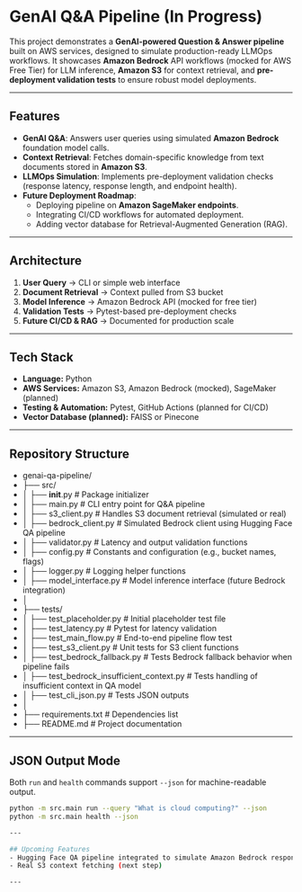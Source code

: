 # GenAI Q&A Pipeline (In Progress)

This project demonstrates a **GenAI-powered Question & Answer pipeline** built on AWS services, designed to simulate production-ready LLMOps workflows. It showcases **Amazon Bedrock** API workflows (mocked for AWS Free Tier) for LLM inference, **Amazon S3** for context retrieval, and **pre-deployment validation tests** to ensure robust model deployments.

---

## Features
- **GenAI Q&A**: Answers user queries using simulated **Amazon Bedrock** foundation model calls.
- **Context Retrieval**: Fetches domain-specific knowledge from text documents stored in **Amazon S3**.
- **LLMOps Simulation**: Implements pre-deployment validation checks (response latency, response length, and endpoint health).
- **Future Deployment Roadmap**:
  - Deploying pipeline on **Amazon SageMaker endpoints**.
  - Integrating CI/CD workflows for automated deployment.
  - Adding vector database for Retrieval-Augmented Generation (RAG).

---

## Architecture
1. **User Query** → CLI or simple web interface
2. **Document Retrieval** → Context pulled from S3 bucket
3. **Model Inference** → Amazon Bedrock API (mocked for free tier)
4. **Validation Tests** → Pytest-based pre-deployment checks
5. **Future CI/CD & RAG** → Documented for production scale

---

## Tech Stack
- **Language:** Python
- **AWS Services:** Amazon S3, Amazon Bedrock (mocked), SageMaker (planned)
- **Testing & Automation:** Pytest, GitHub Actions (planned for CI/CD)
- **Vector Database (planned):** FAISS or Pinecone

---

## Repository Structure
- genai-qa-pipeline/
- ├── src/  
- │   ├── __init__.py              # Package initializer  
- │   ├── main.py                  # CLI entry point for Q&A pipeline  
- │   ├── s3_client.py             # Handles S3 document retrieval (simulated or real)  
- │   ├── bedrock_client.py        # Simulated Bedrock client using Hugging Face QA pipeline  
- │   ├── validator.py             # Latency and output validation functions  
- │   ├── config.py                # Constants and configuration (e.g., bucket names, flags)  
- │   ├── logger.py                # Logging helper functions  
- │   ├── model_interface.py       # Model inference interface (future Bedrock integration)  
- │
- ├── tests/  
- │   ├── test_placeholder.py              # Initial placeholder test file  
- │   ├── test_latency.py                  # Pytest for latency validation  
- │   ├── test_main_flow.py                # End-to-end pipeline flow test  
- │   ├── test_s3_client.py                # Unit tests for S3 client functions  
- │   ├── test_bedrock_fallback.py         # Tests Bedrock fallback behavior when pipeline fails  
- │   ├── test_bedrock_insufficient_context.py  # Tests handling of insufficient context in QA model
- │   ├── test_cli_json.py                  # Tests JSON outputs  
- │
- ├── requirements.txt            # Dependencies list  
- ├── README.md                   # Project documentation

---  

## JSON Output Mode
Both `run` and `health` commands support `--json` for machine-readable output.

```bash
python -m src.main run --query "What is cloud computing?" --json
python -m src.main health --json

---

## Upcoming Features
- Hugging Face QA pipeline integrated to simulate Amazon Bedrock responses
- Real S3 context fetching (next step)

---
